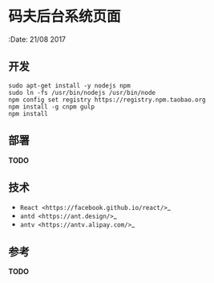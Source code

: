 码夫后台系统页面
=====================

:Date: 21/08 2017



开发
------

    
    sudo apt-get install -y nodejs npm
    sudo ln -fs /usr/bin/nodejs /usr/bin/node
    npm config set registry https://registry.npm.taobao.org
    npm install -g cnpm gulp
    npm install 


部署
------

**TODO**


技术
-------

*   `React <https://facebook.github.io/react/>`_
*   `antd <https://ant.design/>`_
*   `antv <https://antv.alipay.com/>`_


参考
-------

**TODO**
